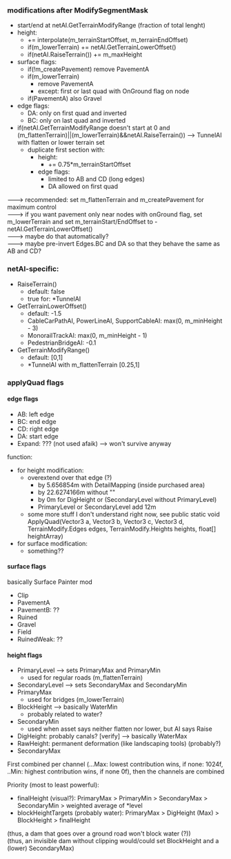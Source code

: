 ### modifications after ModifySegmentMask
- start/end at netAI.GetTerrainModifyRange (fraction of total lenght)
- height:
  - += interpolate(m_terrainStartOffset, m_terrainEndOffset)
  - if(m_lowerTerrain) += netAI.GetTerrainLowerOffset()
  - if(netAI.RaiseTerrain()) += m_maxHeight
- surface flags:
  - if(!m_createPavement)
    remove  PavementA
  - if(m_lowerTerrain)
    - remove PavementA
    - except: first or last quad with OnGround flag on node
  - if(PavementA) also Gravel
- edge flags:
  - DA: only on first quad and inverted
  - BC: only on last quad and inverted
- if(netAI.GetTerrainModifyRange doesn't start at 0 and (m_flattenTerrain)||(m_lowerTerrain)&&netAI.RaiseTerrain())
  --> TunnelAI with flatten or lower terrain set
  - duplicate first section with:
    - height:
      - += 0.75*m_terrainStartOffset
    - edge flags:
      - limited to AB and CD (long edges)
      - DA allowed on first quad

---> recommended: set m_flattenTerrain and m_createPavement for maximum control  
---> if you want pavement only near nodes with onGround flag, set m_lowerTerrain and set m_terrainStart/EndOffset to -netAI.GetTerrainLowerOffset()  
---> maybe do that automatically?  
---> maybe pre-invert Edges.BC and DA so that they behave the same as AB and CD?  
### netAI-specific:
- RaiseTerrain()
  - default: false
  - true for: *TunnelAI
- GetTerrainLowerOffset()
  - default: -1.5
  - CableCarPathAI, PowerLineAI, SupportCableAI: max(0, m_minHeight - 3)
  - MonorailTrackAI: max(0, m_minHeight - 1)
  - PedestrianBridgeAI: -0.1
- GetTerrainModifyRange()
  - default: [0,1]
  - *TunnelAI with m_flattenTerrain [0.25,1]
### applyQuad flags
#### edge flags
- AB: left edge
- BC: end edge
- CD: right edge
- DA: start edge
- Expand: ??? (not used afaik) --> won't survive anyway

function:
- for height modification:
  - overextend over that edge (?)
    - by 5.656854m with DetailMapping (inside purchased area)
    - by 22.6274166m without ""
    - by 0m for DigHeight or (SecondaryLevel without PrimaryLevel)
    - PrimaryLevel or SecondaryLevel add 12m
  - some more stuff I don't understand right now, see public static void ApplyQuad(Vector3 a, Vector3 b, Vector3 c, Vector3 d, TerrainModify.Edges edges, TerrainModify.Heights heights, float[] heightArray)
- for surface modification:
  - something??
#### surface flags
basically Surface Painter mod
- Clip
- PavementA
- PavementB: ??
- Ruined
- Gravel
- Field
- RuinedWeak: ??
#### height flags
- PrimaryLevel --> sets PrimaryMax and PrimaryMin
  - used for regular roads (m_flattenTerrain)
- SecondaryLevel --> sets SecondaryMax and SecondaryMin
- PrimaryMax
  - used for bridges (m_lowerTerrain)
- BlockHeight --> basically WaterMin
  - probably related to water?
- SecondaryMin
  - used when asset says neither flatten nor lower, but AI says Raise
- DigHeight: probably canals? [verify] --> basically WaterMax
- RawHeight: permanent deformation (like landscaping tools) (probably?)
- SecondaryMax

First combined per channel (...Max: lowest contribution wins, if none: 1024f, ..Min: highest contribution wins, if none 0f), then the channels are combined

Priority (most to least powerful):
- finalHeight (visual?): PrimaryMax > PrimaryMin > SecondaryMax > SecondaryMin > weighted average of \*level
- blockHeightTargets (probably water): PrimaryMax > DigHeight (Max) > BlockHeight > finalHeight

(thus, a dam that goes over a ground road won't block water (?))  
(thus, an invisible dam without clipping would/could set BlockHeight and a (lower) SecondaryMax)
